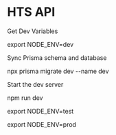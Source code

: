 # HTS API

Get Dev Variables

export NODE_ENV=dev

Sync Prisma schema and database

npx prisma migrate dev --name dev

Start the dev server

npm run dev

export NODE_ENV=test

export NODE_ENV=prod
